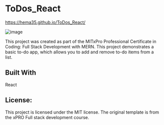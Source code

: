 # ToDos_React
https://hema35.github.io/ToDos_React/

![image](https://github.com/hema35/ToDos_React/assets/30657439/f6ff75e8-76d4-4906-9a4c-2f96f99a7ea6)


This project was created as part of the MITxPro Professional Certificate in Coding: Full Stack Development with MERN. This project demonstrates a basic to-do app, which allows you to add and remove to-do items from a list.

## Built With
React
## License:
This project is licensed under the MIT license. The original template is from the xPRO Full stack development course.
